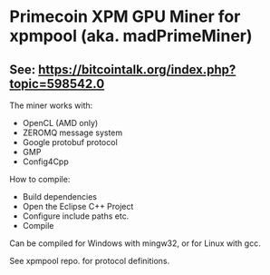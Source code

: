 Primecoin XPM GPU Miner for xpmpool (aka. madPrimeMiner)
==============

See: https://bitcointalk.org/index.php?topic=598542.0
--------------

The miner works with:
- OpenCL (AMD only)
- ZEROMQ message system
- Google protobuf protocol
- GMP
- Config4Cpp

How to compile:
- Build dependencies
- Open the Eclipse C++ Project
- Configure include paths etc.
- Compile

Can be compiled for Windows with mingw32, or for Linux with gcc.

See xpmpool repo. for protocol definitions.

